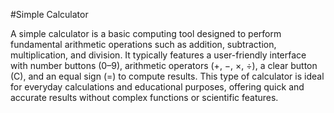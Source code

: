 #Simple Calculator

A simple calculator is a basic computing tool designed to perform fundamental arithmetic operations such as addition, subtraction, multiplication, and division. It typically features a user-friendly interface with number buttons (0–9), arithmetic operators (+, −, ×, ÷), a clear button (C), and an equal sign (=) to compute results. This type of calculator is ideal for everyday calculations and educational purposes, offering quick and accurate results without complex functions or scientific features.

